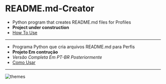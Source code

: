 
# README.md-Creator
  - Python program that creates README.md files for Profiles
  - **Project under construction**
  - [How To Use](https://github.com/AthosFB/README.md-Creator/tree/main/trailers/How%20To%20Use)
***
 - Programa Python que cria arquivos README.md para Perfis
 - **Projeto Em contrução**
 - _Versão Completa Em PT-BR Posteriormente_
 - [Como Usar](https://github.com/AthosFB/README.md-Creator/tree/main/trailers/How%20To%20Use)
 ***
![themes](https://user-images.githubusercontent.com/80980718/130146511-0c7916ab-07a3-48a7-ae9a-27a361a8e7e4.gif)
